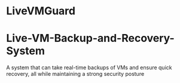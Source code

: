 # LiveVMGuard
# Live-VM-Backup-and-Recovery-System
A system that can take real-time backups of VMs and ensure quick recovery, all while maintaining a strong security posture
